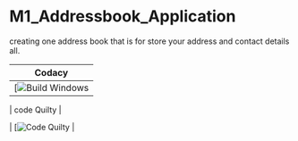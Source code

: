 # M1_Addressbook_Application
creating one address book that is for store your address and contact details all.



| Codacy  |
| ---------------------------------------------------------------------------------------------------------------------------------------------------------------------------------------------------------------- |
| [![Build Windows](https://app.codacy.com/gh/vishwarajd/M1_Application_Addressbook/dashboard) |

| code Quilty |

| [![Code Quilty](https://api.codiga.io/project/30041/score/svg) |
